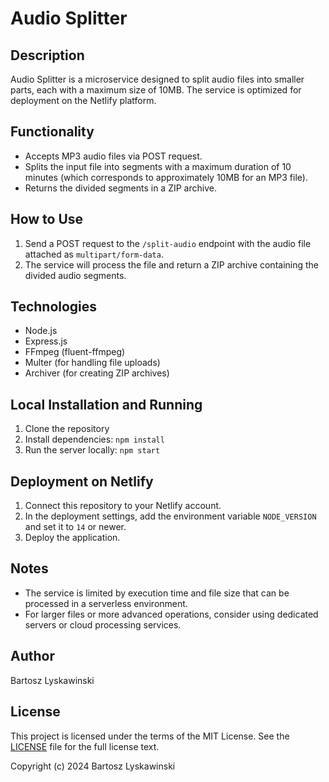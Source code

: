 

# Audio Splitter

## Description
Audio Splitter is a microservice designed to split audio files into smaller parts, each with a maximum size of 10MB. The service is optimized for deployment on the Netlify platform.

## Functionality
- Accepts MP3 audio files via POST request.
- Splits the input file into segments with a maximum duration of 10 minutes (which corresponds to approximately 10MB for an MP3 file).
- Returns the divided segments in a ZIP archive.

## How to Use
1. Send a POST request to the `/split-audio` endpoint with the audio file attached as `multipart/form-data`.
2. The service will process the file and return a ZIP archive containing the divided audio segments.

## Technologies
- Node.js
- Express.js
- FFmpeg (fluent-ffmpeg)
- Multer (for handling file uploads)
- Archiver (for creating ZIP archives)

## Local Installation and Running
1. Clone the repository
2. Install dependencies: `npm install`
3. Run the server locally: `npm start`

## Deployment on Netlify
1. Connect this repository to your Netlify account.
2. In the deployment settings, add the environment variable `NODE_VERSION` and set it to `14` or newer.
3. Deploy the application.

## Notes
- The service is limited by execution time and file size that can be processed in a serverless environment.
- For larger files or more advanced operations, consider using dedicated servers or cloud processing services.

## Author
Bartosz Lyskawinski

## License
This project is licensed under the terms of the MIT License. See the [LICENSE](LICENSE) file for the full license text.

Copyright (c) 2024 Bartosz Lyskawinski
